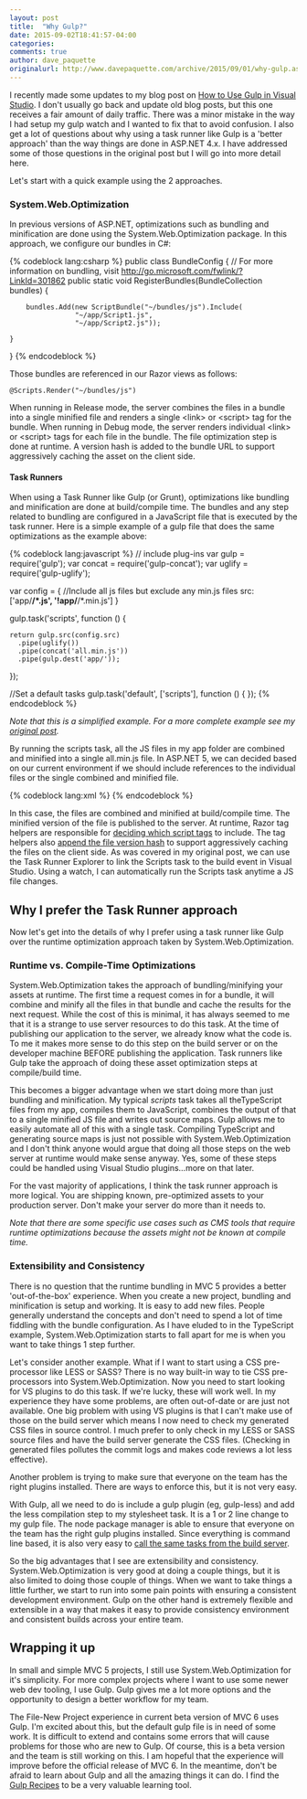 ```yaml
---
layout: post
title:  "Why Gulp?"
date: 2015-09-02T18:41:57-04:00
categories:
comments: true
author: dave_paquette
originalurl: http://www.davepaquette.com/archive/2015/09/01/why-gulp.aspx
---
```


I recently made some updates to my blog post on [How to Use Gulp in Visual Studio][1]. I don't usually go back and update old blog posts, but this one receives a fair amount of daily traffic. There was a minor mistake in the way I had setup my gulp watch and I wanted to fix that to avoid confusion. I also get a lot of questions about why using a task runner like Gulp is a 'better approach' than the way things are done in ASP.NET 4.x. I have addressed some of those questions in the original post but I will go into more detail here.

Let's start with a quick example using the 2 approaches.

### System.Web.Optimization

In previous versions of ASP.NET, optimizations such as bundling and minification are done using the System.Web.Optimization package. In this approach, we configure our bundles in C#:

{% codeblock lang:csharp %}
public class BundleConfig
{
    // For more information on bundling, visit http://go.microsoft.com/fwlink/?LinkId=301862
    public static void RegisterBundles(BundleCollection bundles)
    {
 
        bundles.Add(new ScriptBundle("~/bundles/js").Include(
                    "~/app/Script1.js",
                    "~/app/Script2.js"));
 
    }
}
{% endcodeblock %}

Those bundles are referenced in our Razor views as follows:

    @Scripts.Render("~/bundles/js")

When running in Release mode, the server combines the files in a bundle into a single minified file and renders a single &lt;link&gt; or &lt;script&gt; tag for the bundle. When running in Debug mode, the server renders individual &lt;link&gt; or &lt;script&gt; tags for each file in the bundle. The file optimization step is done at runtime. A version hash is added to the bundle URL to support aggressively caching the asset on the client side.

#### Task Runners

When using a Task Runner like Gulp (or Grunt), optimizations like bundling and minification are done at build/compile time. The bundles and any step related to bundling are configured in a JavaScript file that is executed by the task runner. Here is a simple example of a gulp file that does the same optimizations as the example above:

{% codeblock lang:javascript %}
// include plug-ins
var gulp = require('gulp');
var concat = require('gulp-concat');
var uglify = require('gulp-uglify');
 
var config = {
    //Include all js files but exclude any min.js files
    src: ['app/**/*.js', '!app/**/*.min.js']
}
 
gulp.task('scripts', function () {
 
    return gulp.src(config.src)
      .pipe(uglify())
      .pipe(concat('all.min.js'))
      .pipe(gulp.dest('app/'));
});
 
//Set a default tasks
gulp.task('default', ['scripts'], function () { });
{% endcodeblock %}

_Note that this is a simplified example. For a more complete example see my [original post][6]._

By running the scripts task, all the JS files in my app folder are combined and minified into a single all.min.js file. In ASP.NET 5, we can decided based on our current environment if we should include references to the individual files or the single combined and minified file.

{% codeblock lang:xml %}
<environment names="Development">
    <script asp-src-include="~/app/**/*.js" asp-src-exclude="~/app/**/*.min.js"></script>
</environment>
<environment names="Staging,Production">
    <script src="~/app/all.min.js" asp-append-version="true"></script>
</environment>
{% endcodeblock %}

In this case, the files are combined and minified at build/compile time. The minified version of the file is published to the server. At runtime, Razor tag helpers are responsible for [deciding which script tags][2] to include. The tag helpers also [append the file version hash][3] to support aggressively caching the files on the client side. As was covered in my original post, we can use the Task Runner Explorer to link the Scripts task to the build event in Visual Studio. Using a watch, I can automatically run the Scripts task anytime a JS file changes.

## Why I prefer the Task Runner approach

Now let's get into the details of why I prefer using a task runner like Gulp over the runtime optimization approach taken by System.Web.Optimization.

### Runtime vs. Compile-Time Optimizations

System.Web.Optimization takes the approach of bundling/minifying your assets at runtime. The first time a request comes in for a bundle, it will combine and minify all the files in that bundle and cache the results for the next request. While the cost of this is minimal, it has always seemed to me that it is a strange to use server resources to do this task. At the time of publishing our application to the server, we already know what the code is. To me it makes more sense to do this step on the build server or on the developer machine BEFORE publishing the application. Task runners like Gulp take the approach of doing these asset optimization steps at compile/build time.

This becomes a bigger advantage when we start doing more than just bundling and minification. My typical _scripts_ task takes all theTypeScript files from my app, compiles them to JavaScript, combines the output of that to a single minified JS file and writes out source maps. Gulp allows me to easily automate all of this with a single task. Compiling TypeScript and generating source maps is just not possible with System.Web.Optimization and I don't think anyone would argue that doing all those steps on the web server at runtime would make sense anyway. Yes, some of these steps could be handled using Visual Studio plugins…more on that later.

For the vast majority of applications, I think the task runner approach is more logical. You are shipping known, pre-optimized assets to your production server. Don't make your server do more than it needs to.

_Note that there are some specific use cases such as CMS tools that require runtime optimizations because the assets might not be known at compile time._

### Extensibility and Consistency

There is no question that the runtime bundling in MVC 5 provides a better 'out-of-the-box' experience. When you create a new project, bundling and minification is setup and working. It is easy to add new files. People generally understand the concepts and don't need to spend a lot of time fiddling with the bundle configuration. As I have eluded to in the TypeScript example, System.Web.Optimization starts to fall apart for me is when you want to take things 1 step further.

Let's consider another example. What if I want to start using a CSS pre-processor like LESS or SASS? There is no way built-in way to tie CSS pre-processors into System.Web.Optimization. Now you need to start looking for VS plugins to do this task. If we're lucky, these will work well. In my experience they have some problems, are often out-of-date or are just not available. One big problem with using VS plugins is that I can't make use of those on the build server which means I now need to check my generated CSS files in source control. I much prefer to only check in my LESS or SASS source files and have the build server generate the CSS files. (Checking in generated files pollutes the commit logs and makes code reviews a lot less effective).

Another problem is trying to make sure that everyone on the team has the right plugins installed. There are ways to enforce this, but it is not very easy.

With Gulp, all we need to do is include a gulp plugin (eg, gulp-less) and add the less compilation step to my stylesheet task. It is a 1 or 2 line change to my gulp file. The node package manager is able to ensure that everyone on the team has the right gulp plugins installed. Since everything is command line based, it is also very easy to [call the same tasks from the build server][4].

So the big advantages that I see are extensibility and consistency. System.Web.Optimization is very good at doing a couple things, but it is also limited to doing those couple of things. When we want to take things a little further, we start to run into some pain points with ensuring a consistent development environment. Gulp on the other hand is extremely flexible and extensible in a way that makes it easy to provide consistency environment and consistent builds across your entire team.

## Wrapping it up

In small and simple MVC 5 projects, I still use System.Web.Optimization for it's simplicity. For more complex projects where I want to use some newer web dev tooling, I use Gulp. Gulp gives me a lot more options and the opportunity to design a better workflow for my team.

The File-New Project experience in current beta version of MVC 6 uses Gulp. I'm excited about this, but the default gulp file is in need of some work. It is difficult to extend and contains some errors that will cause problems for those who are new to Gulp. Of course, this is a beta version and the team is still working on this. I am hopeful that the experience will improve before the official release of MVC 6. In the meantime, don't be afraid to learn about Gulp and all the amazing things it can do. I find the [Gulp Recipes][5] to be a very valuable learning tool.

[1]: http://www.davepaquette.com/archive/2014/10/08/how-to-use-gulp-in-visual-studio.aspx
[2]: http://www.davepaquette.com/archive/2015/05/05/web-optimization-development-and-production-in-asp-net-mvc6.aspx
[3]: http://www.davepaquette.com/archive/2015/05/06/link-and-script-tag-helpers-in-mvc6.aspx
[4]: http://www.davepaquette.com/archive/2015/04/08/integrating-gulp-and-bower-with-visual-studio-online-hosted-builds.aspx
[5]: https://github.com/gulpjs/gulp/tree/master/docs/recipes
[6]: http://www.davepaquette.com/archive/2014/10/08/how-to-use-gulp-in-visual-studio.aspx


